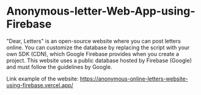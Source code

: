 # Anonymous-letter-Web-App-using-Firebase
"Dear, Letters" is an open-source website where you can post letters online. You can customize the database by replacing the script with your own SDK (CDN), which Google Firebase provides when you create a project. This website uses a public database hosted by Firebase (Google) and must follow the guidelines by Google.

Link example of the website: https://anonymous-online-letters-website-using-firebase.vercel.app/

